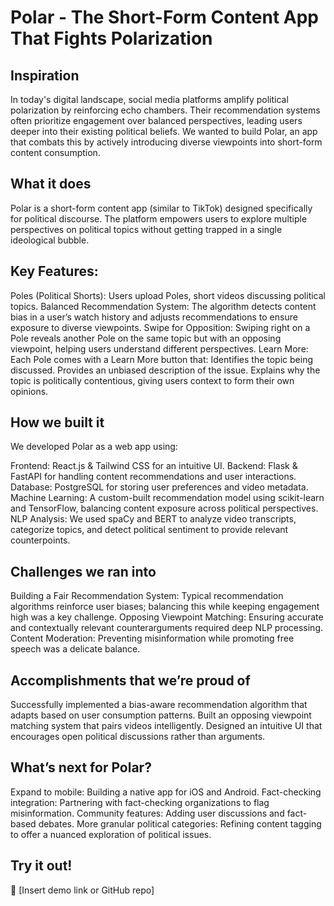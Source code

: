 # Polar - The Short-Form Content App That Fights Polarization
## Inspiration
In today's digital landscape, social media platforms amplify political polarization by reinforcing echo chambers. Their recommendation systems often prioritize engagement over balanced perspectives, leading users deeper into their existing political beliefs. We wanted to build Polar, an app that combats this by actively introducing diverse viewpoints into short-form content consumption.

## What it does
Polar is a short-form content app (similar to TikTok) designed specifically for political discourse. The platform empowers users to explore multiple perspectives on political topics without getting trapped in a single ideological bubble.

## Key Features:

Poles (Political Shorts): Users upload Poles, short videos discussing political topics.
Balanced Recommendation System: The algorithm detects content bias in a user’s watch history and adjusts recommendations to ensure exposure to diverse viewpoints.
Swipe for Opposition: Swiping right on a Pole reveals another Pole on the same topic but with an opposing viewpoint, helping users understand different perspectives.
Learn More: Each Pole comes with a Learn More button that:
Identifies the topic being discussed.
Provides an unbiased description of the issue.
Explains why the topic is politically contentious, giving users context to form their own opinions.
## How we built it
We developed Polar as a web app using:

Frontend: React.js & Tailwind CSS for an intuitive UI.
Backend: Flask & FastAPI for handling content recommendations and user interactions.
Database: PostgreSQL for storing user preferences and video metadata.
Machine Learning: A custom-built recommendation model using scikit-learn and TensorFlow, balancing content exposure across political perspectives.
NLP Analysis: We used spaCy and BERT to analyze video transcripts, categorize topics, and detect political sentiment to provide relevant counterpoints.
## Challenges we ran into
Building a Fair Recommendation System: Typical recommendation algorithms reinforce user biases; balancing this while keeping engagement high was a key challenge.
Opposing Viewpoint Matching: Ensuring accurate and contextually relevant counterarguments required deep NLP processing.
Content Moderation: Preventing misinformation while promoting free speech was a delicate balance.
## Accomplishments that we’re proud of
Successfully implemented a bias-aware recommendation algorithm that adapts based on user consumption patterns.
Built an opposing viewpoint matching system that pairs videos intelligently.
Designed an intuitive UI that encourages open political discussions rather than arguments.
## What’s next for Polar?
Expand to mobile: Building a native app for iOS and Android.
Fact-checking integration: Partnering with fact-checking organizations to flag misinformation.
Community features: Adding user discussions and fact-based debates.
More granular political categories: Refining content tagging to offer a nuanced exploration of political issues.
## Try it out!
🔗 [Insert demo link or GitHub repo]

